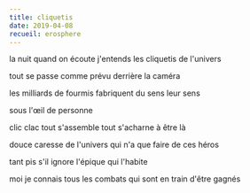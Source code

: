 ```yaml
---
title: cliquetis
date: 2019-04-08
recueil: erosphere
---
```


la nuit quand on écoute
j'entends les cliquetis de l'univers

tout se passe comme prévu derrière la caméra

les milliards de fourmis fabriquent du sens
leur sens

sous l'œil de personne

clic clac tout s'assemble
tout s'acharne à être là

douce caresse de l'univers
qui n'a que faire de ces héros

tant pis s'il ignore l'épique qui l'habite

moi je connais tous les combats
qui sont en train d'être gagnés
